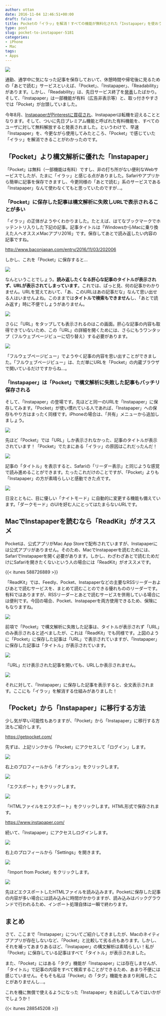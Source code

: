 ```yaml
---
author: ottan
date: 2016-11-04 12:46:51+00:00
draft: false
title: Pocketの「イラッ」を解消！すべての機能が無料化された「Instapaper」を使おう！
type: post
slug: pocket-to-instapaper-5181
categories:
- iPhone
- Mac
tags:
- Apps
---
```


![](/uploads/2016/11/161104-581c764c4a0e8.jpg)






通勤、通学中に気になった記事を保存しておいて、休憩時間や帰宅後に見るための「あとで読む」サービスといえば、「Pocket」、「Instapaper」、「Readability」があります。しかし、「Readability」は、先日サービス終了を[発表](https://www.readability.com/)したばかり。そして、「Instapaper」は一部機能が有料（広告非表示等）と、取っ付きやすさでは「Pocket」が台頭していました。





今年8月、[InstapaperがPinterestに買収され](http://blog.instapaper.com/post/149374303661)、Instapaperは転機を迎えることとなります。そして、ついに先日プレミアム機能と呼ばれた有料機能を、すべてのユーザに対して無料解放すると発表されました。というわけで、早速「Instapaper」を、今更ながら使用してみたところ、「Pocket」で感じていた「イラッ」を解消できることがわかったのです。





## 「Pocket」より構文解析に優れた「Instapaper」





「Pocket」は無料（一部機能は有料）ですし、非の打ち所がない便利なWebサービスでしたが、たまに「イラッ」と感じる点がありました。Safariやアプリから簡単に記事を保存できますし、今更同様の「あとで読む」系のサービスである「Instapaper」なんて使わなくてもと思っていたのですが…。





### 「Pocket」に保存した記事は構文解析に失敗しURLで表示されることが多い





「イラッ」の正体がようやくわかりました。たとえば、はてなブックマークでホッテントリ入りした下記の記事。記事タイトルは「WindowsからMacに乗り換えた人へオススメMacアプリ2016」です。保存してあとで読み返したい内容の記事ですね。



http://www.baconjapan.com/entry/2016/11/03/202006



しかし、これを「Pocket」に保存すると…





![](/uploads/2016/11/161104-581c7658ef22a.png)






なんということでしょう。**読み返したくなる肝心な記事のタイトルが表示されず、URLが表示されてしまっています**。これでは、ぱっと見、何の記事かわかりません。URLを覚えておいて、「あ、このURLはあの記事だな」なんて思い出せる人はいませんよね。このままでは**タイトルで検索もできません**し、「あとで読み返す」時に不便でしょうがありません。





![](/uploads/2016/11/161104-581c765da897d.png)






さらに「URL」をタップしても表示されるのはこの画面。肝心な記事の内容も取得できていないため、この「URL」の詳細を開くためには、さらにもうワンタップ（フルウェブページビューに切り替え）する必要があります。





![](/uploads/2016/11/161104-581c7663cc420.png)






「フルウェブページビュー」でようやく記事の内容を思い出すことができました。「フルウェブページビュー」は、ただ単にURLを「Pocket」の内蔵ブラウザで開いているだけですからね…。





### 「Instapaper」は「Pocket」で構文解析に失敗した記事もバッチリ保存される





そして、「Instapaper」の登場です。先ほどと同一のURLを「Instapaper」に保存してみます。「Pocket」が使い慣れている人であれば、「Instapaper」への保存もやり方はまったく同様です。iPhoneの場合は、「共有」メニューから追加しましょう。





![](/uploads/2016/11/161104-581c7668ab124.png)






先ほど「Pocket」では「URL」しか表示されなかった、記事のタイトルが表示されています！「Pocket」でたまにある「イラッ」の原因はこれだったんだ！





![](/uploads/2016/11/161104-581c766d3cbb6.png)






記事の「タイトル」を表示すると、Safariの「リーダー表示」と同じような感覚で読み進めることができます。たったこれだけのことですが、「Pocket」よりも「Instapaper」の方が素晴らしいと感動できた点です。





![](/uploads/2016/11/161104-581c76721ff02.png)






日没とともに、目に優しい「ナイトモード」に自動的に変更する機能も備えています。「ダークモード」のUIを好む人にとってはたまらないURLです。





## MacでInstapaperを読むなら「ReadKit」がオススメ





Pocketは、公式アプリがMac App Storeで配布されていますが、Instapaperには公式アプリがありません。そのため、MacでInstapaperを読むためには、SafariでInstapaperを開く必要があります。しかし、わざわざあとで読むためだけにSafariを開きたくないという人の場合には「ReadKit」がオススメです。



{{< itunes 588726889 >}}



「ReadKit」では、Feedly、Pocket、Instapaperなどの主要なRSSリーダーおよびあとで読むサービスを、まとめて読むことのできる優れもののリーダーです。有料ではありますが、RSSリーダーとあとで読むサービスを併用している場合には便利です。今回の場合、Pocket、Instapaperを両方使用できるため、保険にもなりますね。





![](/uploads/2016/11/161104-581c7e83a3d47.png)






前項で「Pocket」で構文解析に失敗した記事は、タイトルが表示されず「URL」のみ表示されると述べましたが、これは「ReadKit」でも同様です。上図のように「Pocket」に保存した記事は「URL」で表示されていますが、「Instapaper」に保存した記事は「タイトル」が表示されています。





![](/uploads/2016/11/161104-581c7e8ca4592.png)






「URL」だけ表示された記事を開いても、URLしか表示されません。





![](/uploads/2016/11/161104-581c7e9516c5c.png)






それに対して、「Instapaper」に保存した記事を表示すると、全文表示されます。ここにも「イラッ」を解消する仕組みがありました！





## 「Pocket」から「Instapaper」に移行する方法





少し気が早い可能性もありますが、「Pocket」から「Instapaper」に移行する方法もご紹介します。



https://getpocket.com/



先ずは、上記リンクから「Pocket」にアクセスして「ログイン」します。





![](/uploads/2016/11/161104-581c780d8c646.png)






右上のプロフィールから「オプション」をクリックします。





![](/uploads/2016/11/161104-581c781633cc1.png)






「エクスポート」をクリックします。





![](/uploads/2016/11/161104-581c781c2f2d1.png)






「HTMLファイルをエクスポート」をクリックします。HTML形式で保存されます。



https://www.instapaper.com/



続いて、「Instapaper」にアクセスしログインします。





![](/uploads/2016/11/161104-581c782583ebb.png)






右上のプロフィールから「Settings」を開きます。





![](/uploads/2016/11/161104-581c782accefc.png)






「Import from Pocket」をクリックします。





![](/uploads/2016/11/161104-581c7830c3302.png)






先ほどエクスポートしたHTMLファイルを読み込みます。Pocketに保存した記事の内容が多い場合には読み込みに時間がかかりますが、読み込みはバックグラウンドで行われるため、インポート処理自体は一瞬で終わります。





## まとめ





さて、ここまで「Instapaper」についてご紹介してきましたが、Macのネイティブアプリが存在しないなど、「Pocket」と比較して劣る点もあります。しかし、それを補ってあまりあるほど、「Instapaper」の構文解析は素晴らしい！私が「Pocket」に保存している記事はすべて「タイトル」が表示されました。





また、「Pocket」にはある「タグ」機能が「Instapaper」には存在しませんが、「タイトル」で記事の内容をすべて検索することができるため、あまり不便には感じていません。そもそも私は「Pocket」の「タグ」機能をあまり利用したことがありませんし…。





これを機に無償で使えるようになった「Instapaper」をお試ししてみてはいかがでしょうか！



{{< itunes 288545208 >}}
